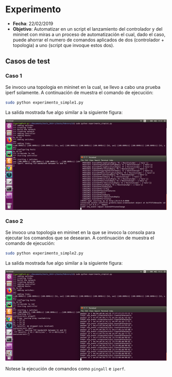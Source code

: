 # Experimento #

* **Fecha**: 22/02/2019
* **Objetivo**: Automatizar en un script el lanzamiento del controlador y del mininet con miras a un proceso de automatización el cual, dado el caso, puede ahorrar el numero de comandos aplicados de dos (controlador + topologia) a uno (script que invoque estos dos). 

## Casos de test ##

### Caso 1 ###
Se invoco una topologia en mininet en la cual, se llevo a cabo una prueba iperf solamente. A continuación de muestra el comando de ejecución:

```bash
sudo python experimento_simple1.py
```
La salida mostrada fue algo similar a la siguiente figura:

![experimento1](consola_experimento1.png)


### Caso 2 ###
Se invoco una topologia en mininet en la que se invoco la consola para ejecutar los comandos que se desearan. A continuación de muestra el comando de ejecución:

```bash
sudo python experimento_simple2.py
```
La salida mostrada fue algo similar a la siguiente figura:

![experimento2](consola_experimento2.png)

Notese la ejecución de comandos como ```pingall``` e ```iperf```.
